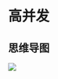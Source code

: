 # 高并发



## 思维导图



![](https://cdn.jsdelivr.net/gh/AlbertYang0801/pic-bed@main/img/20211008164601.png)